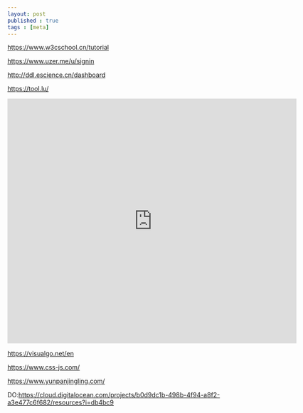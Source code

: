 ```yaml
---
layout: post
published : true
tags : [meta]
---
```


https://www.w3cschool.cn/tutorial

https://www.uzer.me/u/signin

http://ddl.escience.cn/dashboard

https://tool.lu/

<iframe src="https://tool.lu/coderunner/embed/57P.html" width="650" height="550" frameborder="0" mozallowfullscreen webkitallowfullscreen allowfullscreen></iframe>


https://visualgo.net/en



https://www.css-js.com/


https://www.yunpanjingling.com/




DO:https://cloud.digitalocean.com/projects/b0d9dc1b-498b-4f94-a8f2-a3e477c6f682/resources?i=db4bc9